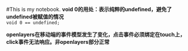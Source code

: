 #This is my notebook.
**void 0的用处：表示纯粹的undefined，避免了undefined被赋值的情况**  
`void 0 == undefined;`

**openlayers在移动端的事件模型发生了变化，点击事件必须绑定在touch上，click事件无法响应。非openlayers部分正常**